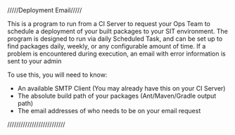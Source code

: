 /////Deployment Email/////

This is a program to run from a CI Server to request your Ops Team
to schedule a deployment of your built packages to your SIT 
environment. The program is designed to run via daily Scheduled
Task, and can be set up to find packages daily, weekly, or any
configurable amount of time. If a problem is encountered during
execution, an email with error information is sent to your admin

To use this, you will need to know:
- An available SMTP Client (You may already have this on your CI Server)
- The absolute build path of your packages (Ant/Maven/Gradle output path)
- The email addresses of who needs to be on your email request

//////////////////////////
